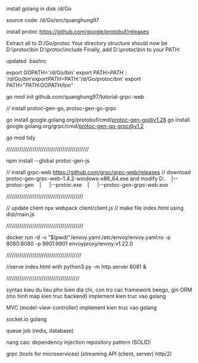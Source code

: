 install golang in disk /d/Go

source code: /d/Go/src/quanghung97

install protoc https://github.com/google/protobuf/releases

Extract all to D:/Go/protoc 
Your directory structure should now be
D:\protoc\bin 
D:\protoc\include
Finally, add D:\protoc\bin to your PATH:


updated .bashrc

export GOPATH='/d/Go/bin'
export PATH=$PATH:'/d/Go/bin'
export PATH=$PATH:'/d/Go/protoc/bin'
export PATH="$PATH:$GOPATH/bin"

go mod init github.com/quanghung97/tutorial-grpc-web

// install protoc-gen-go, protoc-gen-go-grpc

go install google.golang.org/protobuf/cmd/protoc-gen-go@v1.28
go install google.golang.org/grpc/cmd/protoc-gen-go-grpc@v1.2

go mod tidy

////////////////////////////////////////////

npm install --global protoc-gen-js

// install grpc-web https://github.com/grpc/grpc-web/releases
// download protoc-gen-grpc-web-1.4.2-windows-x86_64.exe and modify
D:.
  |--protoc-gen
  |    |--protoc.exe
  |    |--protoc-gen-grpc-web.exe


/////////////////////////////////////////

// update client
npx webpack client/client.js
// make file index.html using dist/main.js


/////////////////////////////////////////

docker run -d -v "$(pwd)"/envoy.yaml:/etc/envoy/envoy.yaml:ro -p 8080:8080 -p 9901:9901 envoyproxy/envoy:v1.22.0

////////////////////////////////////////

//serve index.html with python3
py -m http.server 8081 &

///////////////////////////////////////

syntax kieu du lieu pho bien
dia chi, con tro
cac framework beego, gin
ORM (mo hinh map kien truc backend)
implement kien truc vao golang

MVC (model-view-controller)
implement kien truc vao golang

socket.io golang

queue job (redis, database)

nang cao:
dependency injection
repository pattern (SOLID) 

grpc (tools for microservices) (streaming API (client, server) http/2)
